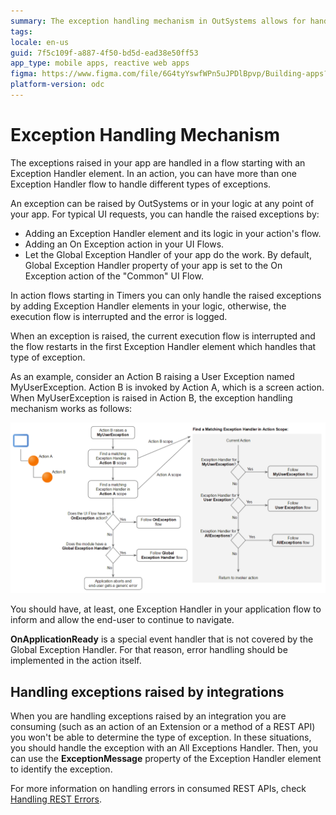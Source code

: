 ```yaml
---
summary: The exception handling mechanism in OutSystems allows for handling exceptions raised in the app.
tags:
locale: en-us
guid: 7f5c109f-a887-4f50-bd5d-ead38e50ff53
app_type: mobile apps, reactive web apps
figma: https://www.figma.com/file/6G4tyYswfWPn5uJPDlBpvp/Building-apps?type=design&node-id=3213%3A21346&t=ZwHw8hXeFhwYsO5V-1
platform-version: odc
---
```

# Exception Handling Mechanism

The exceptions raised in your app are handled in a flow starting with an Exception Handler element. In an action, you can have more than one Exception Handler flow to handle different types of exceptions.

An exception can be raised by OutSystems or in your logic at any point of your app. For typical UI requests, you can handle the raised exceptions by:

* Adding an Exception Handler element and its logic in your action's flow.
* Adding an On Exception action in your UI Flows.
* Let the Global Exception Handler of your app do the work. By default, Global Exception Handler property of your app is set to the On Exception action of the "Common" UI Flow.

In action flows starting in Timers you can only handle the raised exceptions by adding Exception Handler elements in your logic, otherwise, the execution flow is interrupted and the error is logged.

When an exception is raised, the current execution flow is interrupted and the flow restarts in the first Exception Handler element which handles that type of exception.

As an example, consider an Action B raising a User Exception named MyUserException. Action B is invoked by Action A, which is a screen action. When MyUserException is raised in Action B, the exception handling mechanism works as follows:

![Flow diagram illustrating the exception handling mechanism in OutSystems, showing how an exception in Action B is handled by Action A.](images/handling-mechanism.png "Exception Handling Flow Diagram")

You should have, at least, one Exception Handler in your application flow to inform and allow the end-user to continue to navigate.

<div class="info" markdown="1">

**OnApplicationReady** is a special event handler that is not covered by the Global Exception Handler. For that reason, error handling should be implemented in the action itself.

</div>

## Handling exceptions raised by integrations

When you are handling exceptions raised by an integration you are consuming (such as an action of an Extension or a method of a REST API) you won't be able to determine the type of exception. In these situations, you should handle the exception with an All Exceptions Handler. Then, you can use the **ExceptionMessage** property of the Exception Handler element to identify the exception.

For more information on handling errors in consumed REST APIs, check [Handling REST Errors](../../integration-with-systems/consume_rest/handling-rest-errors.md).
